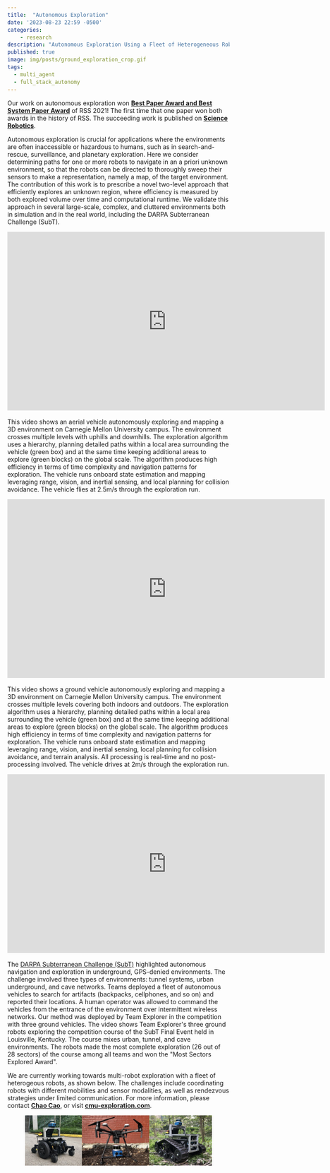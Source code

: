 ```yaml
---
title:  "Autonomous Exploration"
date: '2023-08-23 22:59 -0500'
categories:
    - research
description: "Autonomous Exploration Using a Fleet of Heterogeneous Robots"
published: true
image: img/posts/ground_exploration_crop.gif
tags:
  - multi_agent
  - full_stack_autonomy
---
```


Our work on autonomous exploration won <a href="https://roboticsconference.org/2021/program/awards/index.html">**Best Paper Award and Best System Paper Award**</a> of RSS 2021! The first time that one paper won both awards in the history of RSS. The succeeding work is published on <a href="https://www.science.org/doi/10.1126/scirobotics.adf0970">**Science Robotics**</a>.

Autonomous exploration is crucial for applications where the environments are often inaccessible or hazardous to humans, such as in search-and-rescue, surveillance, and planetary exploration. Here we consider determining paths for one or more robots to navigate in an a priori unknown environment, so that the robots can be directed to thoroughly sweep their sensors to make a representation, namely a map, of the target environment. The contribution of this work is to prescribe a novel two-level approach that efficiently explores an unknown region, where efficiency is measured by both explored volume over time and computational runtime. We validate this approach in several large-scale, complex, and cluttered environments both in simulation and in the real world, including the DARPA Subterranean Challenge (SubT).

<iframe width="720" height="405" src="https://www.youtube.com/embed/kbKSOGPYZww" frameborder="0" allowfullscreen="true">
</iframe>

This video shows an aerial vehicle autonomously exploring and mapping a 3D environment on Carnegie Mellon University campus. The environment crosses multiple levels with uphills and downhills. The exploration algorithm uses a hierarchy, planning detailed paths within a local area surrounding the vehicle (green box) and at the same time keeping additional areas to explore (green blocks) on the global scale. The algorithm produces high efficiency in terms of time complexity and navigation patterns for exploration. The vehicle runs onboard state estimation and mapping leveraging range, vision, and inertial sensing, and local planning for collision avoidance. The vehicle flies at 2.5m/s through the exploration run.

<iframe width="720" height="405" src="https://www.youtube.com/embed/pIo64S-uOoI" frameborder="0" allowfullscreen="true">
</iframe>


This video shows a ground vehicle autonomously exploring and mapping a 3D environment on Carnegie Mellon University campus. The environment crosses multiple levels covering both indoors and outdoors. The exploration algorithm uses a hierarchy, planning detailed paths within a local area surrounding the vehicle (green box) and at the same time keeping additional areas to explore (green blocks) on the global scale. The algorithm produces high efficiency in terms of time complexity and navigation patterns for exploration. The vehicle runs onboard state estimation and mapping leveraging range, vision, and inertial sensing, local planning for collision avoidance, and terrain analysis. All processing is real-time and no post-processing involved. The vehicle drives at 2m/s through the exploration run.


<iframe width="720" height="405" src="https://www.youtube.com/embed/O3AjmlrafeQ" frameborder="0" allowfullscreen="true">
</iframe>

The <a href="https://www.darpa.mil/program/darpa-subterranean-challenge">DARPA Subterranean Challenge (SubT)</a> highlighted autonomous navigation and exploration in underground, GPS-denied environments. The challenge involved three types of environments: tunnel systems, urban underground, and cave networks. Teams deployed a fleet of autonomous vehicles to search for artifacts (backpacks, cellphones, and so on) and reported their locations. A human operator was allowed to command the vehicles from the entrance of the environment over intermittent wireless networks. Our method was deployed by Team Explorer in the competition with three ground vehicles. The video shows Team Explorer's three ground robots exploring the competition course of the SubT Final Event held in Louisville, Kentucky. The course mixes urban, tunnel, and cave environments. The robots made the most complete exploration (26 out of 28 sectors) of the course among all teams and won the "Most Sectors Explored Award".

We are currently working towards multi-robot exploration with a fleet of heterogeous robots, as shown below. The challenges include coordinating robots with different mobilities and sensor modalities, as well as rendezvous strategies under limited communication. For more information, please contact <a href="https://www.caochao.me/">**Chao Cao**</a>, or visit <a href="https://www.cmu-exploration.com">**cmu-exploration.com**</a>.

<figure>
 <img src="img/posts/multirobot_exploration.jpeg" alt="" />
</figure>
